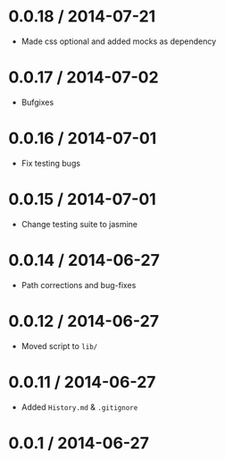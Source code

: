 
0.0.18 / 2014-07-21
==================

 * Made css optional and added mocks as dependency

0.0.17 / 2014-07-02
==================

 * Bufgixes

0.0.16 / 2014-07-01
==================

 * Fix testing bugs

0.0.15 / 2014-07-01
==================

 * Change testing suite to jasmine

0.0.14 / 2014-06-27 
==================

 * Path corrections and bug-fixes

0.0.12 / 2014-06-27 
==================

 * Moved script to `lib/`

0.0.11 / 2014-06-27 
==================

 * Added `History.md` & `.gitignore`

0.0.1 / 2014-06-27 
==================

